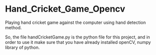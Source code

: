 # Hand_Cricket_Game_Opencv

Playing hand cricket game against the computer using hand detection method.

So, the file handCricketGame.py is the python file for this project, and in order to use it make sure that you have already installed openCV, numpy library of python.

